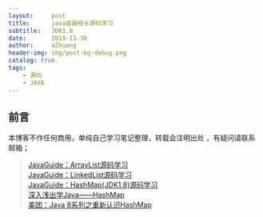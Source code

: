 ```yaml
---
layout:     post
title:      java容器相关源码学习
subtitle:   JDK1.8
date:       2019-11-30
author:     aZhuang
header-img: img/post-bg-debug.png
catalog: true
tags:
    - 源码
    - JAVA
---
```



## 前言
本博客不作任何商用，单纯自己学习笔记整理，转载会注明出处 ，有疑问请联系邮箱；

> [JavaGuide：ArrayList源码学习](https://github.com/xiaoazhuang/JavaGuide/blob/master/docs/java/collection/ArrayList.md)  
> [JavaGuide：LinkedList源码学习](https://github.com/xiaoazhuang/JavaGuide/blob/master/docs/java/collection/LinkedList.md)  
> [JavaGuide：HashMap(JDK1.8)源码学习](https://github.com/xiaoazhuang/JavaGuide/blob/master/docs/java/collection/HashMap.md)  
> [深入浅出学Java——HashMap](https://blog.csdn.net/woshimaxiao1/article/details/83661464)  
> [美团：Java 8系列之重新认识HashMap](https://zhuanlan.zhihu.com/p/21673805)  

	


